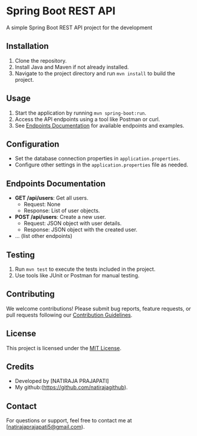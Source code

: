 # Spring Boot REST API

A simple Spring Boot REST API project for the development

## Installation

1. Clone the repository.
2. Install Java and Maven if not already installed.
3. Navigate to the project directory and run `mvn install` to build the project.

## Usage

1. Start the application by running `mvn spring-boot:run`.
2. Access the API endpoints using a tool like Postman or curl.
3. See [Endpoints Documentation](#endpoints-documentation) for available endpoints and examples.

## Configuration

- Set the database connection properties in `application.properties`.
- Configure other settings in the `application.properties` file as needed.

## Endpoints Documentation

- **GET /api/users**: Get all users.
  - Request: None
  - Response: List of user objects.
- **POST /api/users**: Create a new user.
  - Request: JSON object with user details.
  - Response: JSON object with the created user.
- ... (list other endpoints)

## Testing

1. Run `mvn test` to execute the tests included in the project.
2. Use tools like JUnit or Postman for manual testing.

## Contributing

We welcome contributions! Please submit bug reports, feature requests, or pull requests following our [Contribution Guidelines](CONTRIBUTING.md).

## License

This project is licensed under the [MIT License](LICENSE).

## Credits

- Developed by [NATIRAJA PRAJAPATI]
- My github:(https://github.com/natirajagithub).


## Contact
For questions or support, 
feel free to contact me at [natirajaprajapati5@gmail.com).
